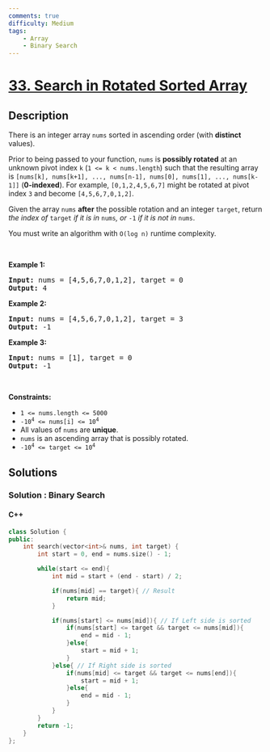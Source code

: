 ```yaml
---
comments: true
difficulty: Medium
tags:
    - Array
    - Binary Search
---
```


<!-- problem:start -->

# [33. Search in Rotated Sorted Array](https://leetcode.com/problems/search-in-rotated-sorted-array)


## Description

<!-- description:start -->

<p>There is an integer array <code>nums</code> sorted in ascending order (with <strong>distinct</strong> values).</p>

<p>Prior to being passed to your function, <code>nums</code> is <strong>possibly rotated</strong> at an unknown pivot index <code>k</code> (<code>1 &lt;= k &lt; nums.length</code>) such that the resulting array is <code>[nums[k], nums[k+1], ..., nums[n-1], nums[0], nums[1], ..., nums[k-1]]</code> (<strong>0-indexed</strong>). For example, <code>[0,1,2,4,5,6,7]</code> might be rotated at pivot index <code>3</code> and become <code>[4,5,6,7,0,1,2]</code>.</p>

<p>Given the array <code>nums</code> <strong>after</strong> the possible rotation and an integer <code>target</code>, return <em>the index of </em><code>target</code><em> if it is in </em><code>nums</code><em>, or </em><code>-1</code><em> if it is not in </em><code>nums</code>.</p>

<p>You must write an algorithm with <code>O(log n)</code> runtime complexity.</p>

<p>&nbsp;</p>
<p><strong class="example">Example 1:</strong></p>
<pre><strong>Input:</strong> nums = [4,5,6,7,0,1,2], target = 0
<strong>Output:</strong> 4
</pre><p><strong class="example">Example 2:</strong></p>
<pre><strong>Input:</strong> nums = [4,5,6,7,0,1,2], target = 3
<strong>Output:</strong> -1
</pre><p><strong class="example">Example 3:</strong></p>
<pre><strong>Input:</strong> nums = [1], target = 0
<strong>Output:</strong> -1
</pre>
<p>&nbsp;</p>
<p><strong>Constraints:</strong></p>

<ul>
	<li><code>1 &lt;= nums.length &lt;= 5000</code></li>
	<li><code>-10<sup>4</sup> &lt;= nums[i] &lt;= 10<sup>4</sup></code></li>
	<li>All values of <code>nums</code> are <strong>unique</strong>.</li>
	<li><code>nums</code> is an ascending array that is possibly rotated.</li>
	<li><code>-10<sup>4</sup> &lt;= target &lt;= 10<sup>4</sup></code></li>
</ul>

<!-- description:end -->

## Solutions

<!-- solution:start -->

### Solution : Binary Search

#### C++

```cpp
class Solution {
public:
    int search(vector<int>& nums, int target) {
        int start = 0, end = nums.size() - 1;

        while(start <= end){
            int mid = start + (end - start) / 2;

            if(nums[mid] == target){ // Result
                return mid;
            }

            if(nums[start] <= nums[mid]){ // If Left side is sorted
                if(nums[start] <= target && target <= nums[mid]){
                    end = mid - 1;
                }else{
                    start = mid + 1;
                }
            }else{ // If Right side is sorted
                if(nums[mid] <= target && target <= nums[end]){
                    start = mid + 1;
                }else{
                    end = mid - 1;
                }
            }
        }
        return -1;
    }
};
```
